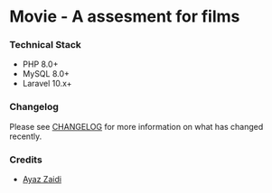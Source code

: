 # Movie - A assesment for films

### Technical Stack

- PHP 8.0+
- MySQL 8.0+
- Laravel 10.x+

### Changelog
Please see [CHANGELOG](CHANGELOG.md) for more information on what has changed recently.

### Credits
- [Ayaz Zaidi](https://github.com/ayazzaidi520)


